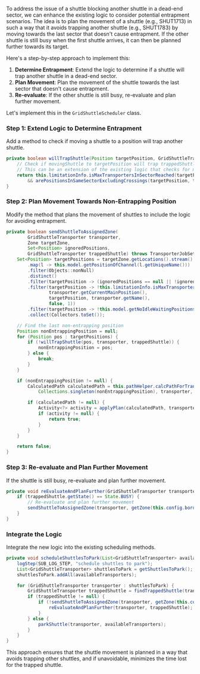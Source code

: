 To address the issue of a shuttle blocking another shuttle in a dead-end sector, we can enhance the existing logic to consider potential entrapment scenarios. The idea is to plan the movement of a shuttle (e.g., SHUT1713) in such a way that it avoids trapping another shuttle (e.g., SHUT1783) by moving towards the last sector that doesn't cause entrapment. If the other shuttle is still busy when the first shuttle arrives, it can then be planned further towards its target.

Here's a step-by-step approach to implement this:

1. **Determine Entrapment**: Extend the logic to determine if a shuttle will trap another shuttle in a dead-end sector.
2. **Plan Movement**: Plan the movement of the shuttle towards the last sector that doesn't cause entrapment.
3. **Re-evaluate**: If the other shuttle is still busy, re-evaluate and plan further movement.

Let's implement this in the `GridShuttleScheduler` class.

### Step 1: Extend Logic to Determine Entrapment

Add a method to check if moving a shuttle to a position will trap another shuttle.

```java
private boolean willTrapShuttle(Position targetPosition, GridShuttleTransporter movingShuttle, GridShuttleTransporter trappedShuttle) {
    // Check if movingShuttle to targetPosition will trap trappedShuttle
    // This can be an extension of the existing logic that checks for max shuttles in a sector
    return this.limitationInfo.isMaxTransportersInSectorReached(targetPosition, movingShuttle, 0)
        && arePositionsInSameSectorExcludingCrossings(targetPosition, trappedShuttle.getCurrentMainPosition());
}
```

### Step 2: Plan Movement Towards Non-Entrapping Position

Modify the method that plans the movement of shuttles to include the logic for avoiding entrapment.

```java
private boolean sendShuttleToAssignedZone(
        GridShuttleTransporter transporter,
        Zone targetZone,
        Set<Position> ignoredPositions,
        GridShuttleTransporter trappedShuttle) throws TransporterJobSetChangedException {
    Set<Position> targetPositions = targetZone.getLocations().stream()
        .map(l -> this.model.getPositionOfChannel(l.getUniqueName()))
        .filter(Objects::nonNull)
        .distinct()
        .filter(targetPosition -> (ignoredPositions == null || !ignoredPositions.contains(targetPosition)))
        .filter(targetPosition -> !this.limitationInfo.isMaxTransportersReached(
                transporter.getCurrentMainPosition(),
                targetPosition, transporter.getName(),
                false, 1))
        .filter(targetPosition -> !this.model.getNoIdleWaitingPositions(this.level).contains(targetPosition))
        .collect(Collectors.toSet());

    // Find the last non-entrapping position
    Position nonEntrappingPosition = null;
    for (Position pos : targetPositions) {
        if (!willTrapShuttle(pos, transporter, trappedShuttle)) {
            nonEntrappingPosition = pos;
        } else {
            break;
        }
    }

    if (nonEntrappingPosition != null) {
        CalculatedPath calculatedPath = this.pathHelper.calcPathForTransporterDeportBlockingShuttle(
            Collections.singleton(nonEntrappingPosition), transporter, false);

        if (calculatedPath != null) {
            Activity<?> activity = applyPlan(calculatedPath, transporter, null);
            if (activity != null) {
                return true;
            }
        }
    }

    return false;
}
```

### Step 3: Re-evaluate and Plan Further Movement

If the shuttle is still busy, re-evaluate and plan further movement.

```java
private void reEvaluateAndPlanFurther(GridShuttleTransporter transporter, GridShuttleTransporter trappedShuttle) throws TransporterJobSetChangedException {
    if (trappedShuttle.getState() == State.BUSY) {
        // Re-evaluate and plan further movement
        sendShuttleToAssignedZone(transporter, getZone(this.config.borderZone), null, trappedShuttle);
    }
}
```

### Integrate the Logic

Integrate the new logic into the existing scheduling methods.

```java
private void scheduleShuttlesToPark(List<GridShuttleTransporter> availableTransporters) throws TransporterJobSetChangedException {
    logStep(SUB_LOG_STEP, "schedule shuttles to park");
    List<GridShuttleTransporter> shuttlesToPark = getShuttlesToPark();
    shuttlesToPark.addAll(availableTransporters);

    for (GridShuttleTransporter transporter : shuttlesToPark) {
        GridShuttleTransporter trappedShuttle = findTrappedShuttle(transporter);
        if (trappedShuttle != null) {
            if (!sendShuttleToAssignedZone(transporter, getZone(this.config.borderZone), null, trappedShuttle)) {
                reEvaluateAndPlanFurther(transporter, trappedShuttle);
            }
        } else {
            parkShuttle(transporter, availableTransporters);
        }
    }
}
```

This approach ensures that the shuttle movement is planned in a way that avoids trapping other shuttles, and if unavoidable, minimizes the time lost for the trapped shuttle.
